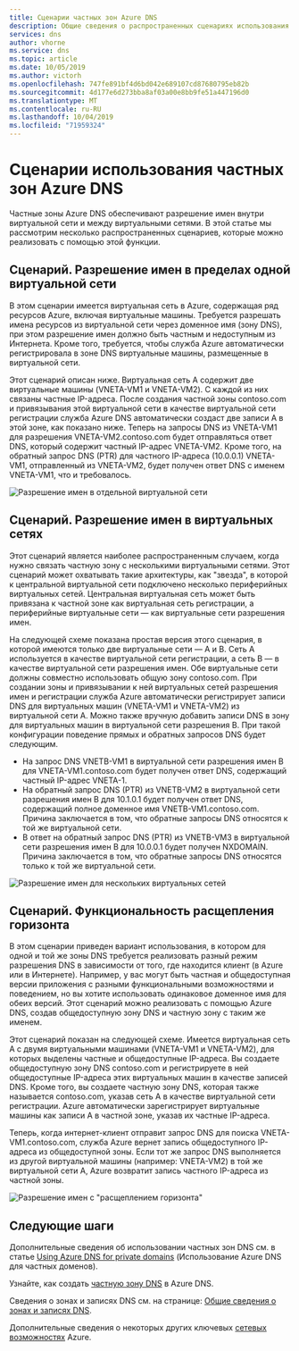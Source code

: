 ```yaml
---
title: Сценарии частных зон Azure DNS
description: Общие сведения о распространенных сценариях использования частных зон Azure DNS.
services: dns
author: vhorne
ms.service: dns
ms.topic: article
ms.date: 10/05/2019
ms.author: victorh
ms.openlocfilehash: 747fe891bf4d6bd042e689107cd87680795eb82b
ms.sourcegitcommit: 4d177e6d273bba8af03a00e8bb9fe51a447196d0
ms.translationtype: MT
ms.contentlocale: ru-RU
ms.lasthandoff: 10/04/2019
ms.locfileid: "71959324"
---
```

# <a name="azure-dns-private-zones-scenarios"></a>Сценарии использования частных зон Azure DNS

Частные зоны Azure DNS обеспечивают разрешение имен внутри виртуальной сети и между виртуальными сетями. В этой статье мы рассмотрим несколько распространенных сценариев, которые можно реализовать с помощью этой функции.

## <a name="scenario-name-resolution-scoped-to-a-single-virtual-network"></a>Сценарий. Разрешение имен в пределах одной виртуальной сети
В этом сценарии имеется виртуальная сеть в Azure, содержащая ряд ресурсов Azure, включая виртуальные машины. Требуется разрешать имена ресурсов из виртуальной сети через доменное имя (зону DNS), при этом разрешение имен должно быть частным и недоступным из Интернета. Кроме того, требуется, чтобы служба Azure автоматически регистрировала в зоне DNS виртуальные машины, размещенные в виртуальной сети. 

Этот сценарий описан ниже. Виртуальная сеть A содержит две виртуальные машины (VNETA-VM1 и VNETA-VM2). С каждой из них связаны частные IP-адреса. После создания частной зоны contoso.com и привязывания этой виртуальной сети в качестве виртуальной сети регистрации служба Azure DNS автоматически создаст две записи A в этой зоне, как показано ниже. Теперь на запросы DNS из VNETA-VM1 для разрешения VNETA-VM2.contoso.com будет отправляться ответ DNS, который содержит частный IP-адрес VNETA-VM2. Кроме того, на обратный запрос DNS (PTR) для частного IP-адреса (10.0.0.1) VNETA-VM1, отправленный из VNETA-VM2, будет получен ответ DNS с именем VNETA-VM1, что и требовалось. 

![Разрешение имен в отдельной виртуальной сети](./media/private-dns-scenarios/single-vnet-resolution.png)

## <a name="scenario-name-resolution-across-virtual-networks"></a>Сценарий. Разрешение имен в виртуальных сетях

Этот сценарий является наиболее распространенным случаем, когда нужно связать частную зону с несколькими виртуальными сетями. Этот сценарий может охватывать такие архитектуры, как "звезда", в которой к центральной виртуальной сети подключено несколько периферийных виртуальных сетей. Центральная виртуальная сеть может быть привязана к частной зоне как виртуальная сеть регистрации, а периферийные виртуальные сети — как виртуальные сети разрешения имен. 

На следующей схеме показана простая версия этого сценария, в которой имеются только две виртуальные сети — A и B. Сеть A используется в качестве виртуальной сети регистрации, а сеть B — в качестве виртуальной сети разрешения имен. Обе виртуальные сети должны совместно использовать общую зону contoso.com. При создании зоны и привязывании к ней виртуальных сетей разрешения имен и регистрации служба Azure автоматически регистрирует записи DNS для виртуальных машин (VNETA-VM1 и VNETA-VM2) из виртуальной сети A. Можно также вручную добавить записи DNS в зону для виртуальных машин в виртуальной сети разрешения B. При такой конфигурации поведение прямых и обратных запросов DNS будет следующим.
* На запрос DNS VNETB-VM1 в виртуальной сети разрешения имен B для VNETA-VM1.contoso.com будет получен ответ DNS, содержащий частный IP-адрес VNETA-1.
* На обратный запрос DNS (PTR) из VNETB-VM2 в виртуальной сети разрешения имен B для 10.1.0.1 будет получен ответ DNS, содержащий полное доменное имя VNETB-VM1.contoso.com. Причина заключается в том, что обратные запросы DNS относятся к той же виртуальной сети. 
* В ответ на обратный запрос DNS (PTR) из VNETB-VM3 в виртуальной сети разрешения имен B для 10.0.0.1 будет получен NXDOMAIN. Причина заключается в том, что обратные запросы DNS относятся только к той же виртуальной сети. 


![Разрешение имен для нескольких виртуальных сетей](./media/private-dns-scenarios/multi-vnet-resolution.png)

## <a name="scenario-split-horizon-functionality"></a>Сценарий. Функциональность расщепления горизонта

В этом сценарии приведен вариант использования, в котором для одной и той же зоны DNS требуется реализовать разный режим разрешения DNS в зависимости от того, где находится клиент (в Azure или в Интернете). Например, у вас могут быть частная и общедоступная версии приложения с разными функциональными возможностями и поведением, но вы хотите использовать одинаковое доменное имя для обеих версий. Этот сценарий можно реализовать с помощью Azure DNS, создав общедоступную зону DNS и частную зону с таким же именем.

Этот сценарий показан на следующей схеме. Имеется виртуальная сеть A с двумя виртуальными машинами (VNETA-VM1 и VNETA-VM2), для которых выделены частные и общедоступные IP-адреса. Вы создаете общедоступную зону DNS contoso.com и регистрируете в ней общедоступные IP-адреса этих виртуальных машин в качестве записей DNS. Кроме того, вы создаете частную зону DNS, которая также называется contoso.com, указав сеть A в качестве виртуальной сети регистрации. Azure автоматически зарегистрирует виртуальные машины как записи A в частной зоне, указав их частные IP-адреса.

Теперь, когда интернет-клиент отправит запрос DNS для поиска VNETA-VM1.contoso.com, служба Azure вернет запись общедоступного IP-адреса из общедоступной зоны. Если тот же запрос DNS выполняется из другой виртуальной машины (например: VNETA-VM2) в той же виртуальной сети A, Azure возвратит запись частного IP-адреса из частной зоны. 

![Разрешение имен с "расщеплением горизонта"](./media/private-dns-scenarios/split-brain-resolution.png)

## <a name="next-steps"></a>Следующие шаги
Дополнительные сведения об использовании частных зон DNS см. в статье [Using Azure DNS for private domains](private-dns-overview.md) (Использование Azure DNS для частных доменов).

Узнайте, как создать [частную зону DNS](./private-dns-getstarted-powershell.md) в Azure DNS.

Сведения о зонах и записях DNS см. на странице: [Общие сведения о зонах и записях DNS](dns-zones-records.md).

Дополнительные сведения о некоторых других ключевых [сетевых возможностях](../networking/networking-overview.md) Azure.

